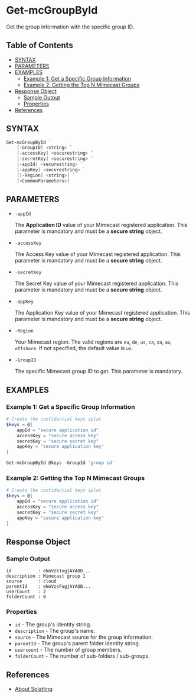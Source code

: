 # Get-mcGroupById

Get the group information with the specific group ID.

## Table of Contents<!-- omit in toc -->

- [SYNTAX](#syntax)
- [PARAMETERS](#parameters)
- [EXAMPLES](#examples)
  - [Example 1: Get a Specific Group Information](#example-1-get-a-specific-group-information)
  - [Example 2: Getting the Top N Mimecast Groups](#example-2-getting-the-top-n-Mimecast-groups)
- [Response Object](#response-object)
  - [Sample Output](#sample-output)
  - [Properties](#properties)
- [References](#references)

## SYNTAX
```powershell
Get-mcGroupById `
    [-GroupID] <string> `
    [-accessKey] <securestring> `
    [-secretKey] <securestring> `
    [-appId] <securestring> `
    [-appKey] <securestring> `
    [[-Region] <string>] `
    [<CommonParameters>]
```

## PARAMETERS

* `-appId`

  The **Application ID** value of your Mimecast registered application. This parameter is mandatory and must be a **secure string** object.

* `-accessKey`

  The Access Key value of your Mimecast registered application. This parameter is mandatory and must be a **secure string** object.

* `-secretKey`

  The Secret Key value of your Mimecast registered application. This parameter is mandatory and must be a **secure string** object.

* `-appKey`

  The Application Key value of your Mimecast registered application. This parameter is mandatory and must be a **secure string** object.

* `-Region`

  Your Mimecast region. The valid regions are `eu`, `de`, `us`, `ca`, `za`, `au`, `offshore`. If not specified, the default value is `us`.

* `-GroupID`

  The specific Mimecast group ID to get. This parameter is mandatory.

## EXAMPLES

### Example 1: Get a Specific Group Information

```PowerShell
# Create the confidential keys splat
$keys = @{
    appId = "secure application id"
    accessKey = "secure access key"
    secretKey = "secure secret key"
    appKey = "secure application key"
}

Get-mcGroupById @keys -GroupId 'group id'
```

### Example 2: Getting the Top N Mimecast Groups

```PowerShell
# Create the confidential keys splat
$keys = @{
    appId = "secure application id"
    accessKey = "secure access key"
    secretKey = "secure secret key"
    appKey = "secure application key"
}
```

## Response Object

### Sample Output

```
id          : eNoVzk1vgjAYAOD...
description : Mimecast group 1
source      : cloud
parentId    : eNoVzsFugjAYAOB...
userCount   : 2
folderCount : 0
```

### Properties

* `id` - The group's identity string.
* `description` - The group's name.
* `source` - The Mimecast source for the group information.
* `parentId` - The group's parent folder identity string.
* `usercount` - The number of group members.
* `folderCount` - The number of sub-folders / sub-groups.

## References

* [About Splatting](https://docs.microsoft.com/en-us/powershell/module/microsoft.powershell.core/about/about_splatting)
